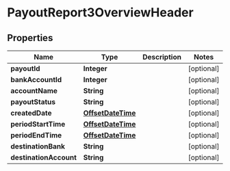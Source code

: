 
# PayoutReport3OverviewHeader

## Properties
Name | Type | Description | Notes
------------ | ------------- | ------------- | -------------
**payoutId** | **Integer** |  |  [optional]
**bankAccountId** | **Integer** |  |  [optional]
**accountName** | **String** |  |  [optional]
**payoutStatus** | **String** |  |  [optional]
**createdDate** | [**OffsetDateTime**](OffsetDateTime.md) |  |  [optional]
**periodStartTime** | [**OffsetDateTime**](OffsetDateTime.md) |  |  [optional]
**periodEndTime** | [**OffsetDateTime**](OffsetDateTime.md) |  |  [optional]
**destinationBank** | **String** |  |  [optional]
**destinationAccount** | **String** |  |  [optional]



